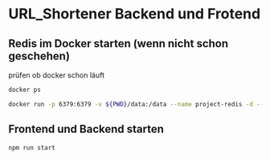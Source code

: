# URL_Shortener Backend und Frotend

## Redis im Docker starten (wenn nicht schon geschehen)

prüfen ob docker schon läuft

```sh
docker ps
```


```sh
docker run -p 6379:6379 -v ${PWD}/data:/data --name project-redis -d --restart=always redis redis-server
```

## Frontend und Backend starten

```sh
npm run start
```